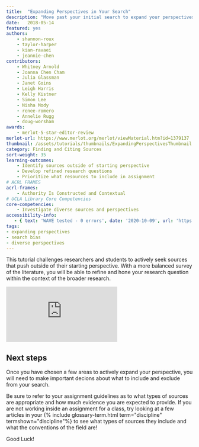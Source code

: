 ```yaml
---
title:  "Expanding Perspectives in Your Search"
description: "Move past your initial search to expand your perspectives on your topic." 
date:   2018-05-14
featured: yes
authors: 
    - shannon-roux
    - taylor-harper
    - kian-ravaei
    - jeannie-chen
contributors:
    - Whitney Arnold
    - Joanna Chen Cham
    - Julia Glassman
    - Janet Goins
    - Leigh Harris
    - Kelly Kistner
    - Simon Lee
    - Nisha Mody
    - renee-romero
    - Annelie Rugg
    - doug-worsham
awards:
    - merlot-5-star-editor-review
merlot-url: https://www.merlot.org/merlot/viewMaterial.htm?id=1379137
thumbnail: /assets/tutorials/thumbnails/ExpandingPerspectivesThumbnail.png
category: Finding and Citing Sources
sort-weight: 35
learning-outcomes:
    - Identify sources outside of starting perspective
    - Develop refined research questions
    - Prioritize what resources to include in assignment
# ACRL FRAMES
acrl-frames:
    - Authority Is Constructed and Contextual
# UCLA Library Core Competencies
core-competencies:
    - Investigate diverse sources and perspectives
accessibility-info:
   - { text: 'WAVE tested - 0 errors', date: '2020-10-09', url: 'https://wave.webaim.org/' }
tags:
- expanding perspectives
- search bias
- diverse perspectives
---
```


<p >This tutorial challenges researchers and students to actively seek sources that push outside of their starting perspective. With a more balanced survey of the literature, you will be able to refine and hone your research question within the context of the broader research.</p>

<div class="embed-responsive embed-responsive-16by9">
<iframe class="embed-responsive-item" src="https://www.youtube.com/embed/rx7RYxP6QM0" frameborder="0" allowfullscreen></iframe></div>
<!-- include embed-and-share-buttons.html ? -->

<h2 class="mt-3">Next steps</h2> 

<p> Once you have chosen a few areas to actively expand your perspective, you will need to make important decions about what to include and exclude from your search.<p>
<p> Be sure to refer to your assignment guidelines as to what types of sources are appropriate and how much evidence you are expected to provide. If you are not working inside an assignment for a class, try looking at a few articles in your {% include glossary-term.html term="discipline" termshown="discipline"%} to see what types of sources they include and what the conventions of the field are!</p> 
<p> Good Luck! </p>

